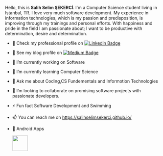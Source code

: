 Hello, this is **Salih Selim ŞEKERCİ**. I'm a Computer Science student living in Istanbul, TR. I love very much software development.
My experience in information technologies, which is my passion and predisposition, is improving through my trainings and personal efforts.
With happiness and pride in the field I am passionate about; I want to be productive with determination, desire and determination.

- 💼 Check my professional profile on [![Linkedin Badge](https://img.shields.io/badge/-Linkedin-blue?style=flat&logo=Linkedin&logoColor=white&link=https://www.linkedin.com/in/salihselimsekerci)](https://www.linkedin.com/in/salihselimsekerci)
- 📓 See my blog profile on [![Medium Badge](https://img.shields.io/badge/-Medium-black?style=flat&logo=Medium&logoColor=white&link=https://salihselimsekerci.medium.com)](https://salihselimsekerci.medium.com)

- 🔭 I’m currently working on Software
- 🌱 I’m currently learning Computer Science
- 💬 Ask me about Coding,CS Fundementals and Informotion Technologies 
- 👯 I’m looking to collaborate on promising software projects with passionate developers.
- ⚡ Fun fact  Software Development and Swimming
- 📫 You can reach me on https://salihselimsekerci.github.io/

- 📲 Android Apps
   
   <code><a href="https://play.google.com/store/apps/developer?id=Salih+Selim+%C5%9EEKERC%C4%B0" target="_blank"><img height="50" src="https://www.vectorlogo.zone/logos/google_play/google_play-ar21.svg"></a></code>




